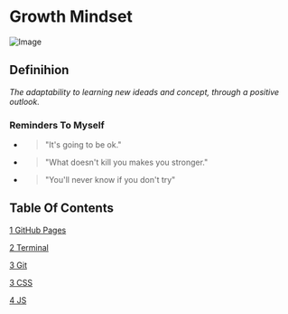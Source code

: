 # Growth Mindset

![Image](https://149664534.v2.pressablecdn.com/wp-content/uploads/2015/02/Carol-Dweck-Two-Mindsets.jpg)

## Definihion
    
*The adaptability to learning new ideads and concept, through a positive outlook.*  

### Reminders To Myself

- > "It's going to be ok."

- > "What doesn't kill you makes you stronger."

- > "You'll never know if you don't try"

## Table Of Contents

[1 GitHub Pages](https://github.com/harfrancois/Reading-notes)

[2 Terminal](./terminal.md)

[3 Git](./git.md)

[3 CSS](./css.md)

[4 JS](./js.md) 